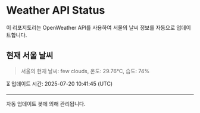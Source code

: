 
# Weather API Status

이 리포지토리는 OpenWeather API를 사용하여 서울의 날씨 정보를 자동으로 업데이트합니다.

## 현재 서울 날씨
> 서울의 현재 날씨: few clouds, 온도: 29.76°C, 습도: 74%

⏳ 업데이트 시간: 2025-07-20 10:41:45 (UTC)

---
자동 업데이트 봇에 의해 관리됩니다.
